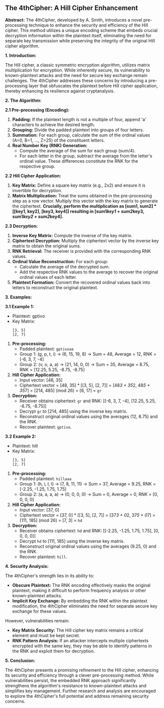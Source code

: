 ## The 4thCipher: A Hill Cipher Enhancement

**Abstract:**  The 4thCipher, developed by A. Smith, introduces a novel pre-processing technique to enhance the security and efficiency of the Hill cipher. This method utilizes a unique encoding scheme that embeds crucial decryption information within the plaintext itself, eliminating the need for separate key transmission while preserving the integrity of the original Hill cipher algorithm.

**1. Introduction:**

The Hill cipher, a classic symmetric encryption algorithm, utilizes matrix multiplication for encryption. While inherently secure, its vulnerability to known-plaintext attacks and the need for secure key exchange remain challenges. The 4thCipher addresses these concerns by introducing a pre-processing layer that obfuscates the plaintext before Hill cipher application, thereby enhancing its resilience against cryptanalysis.

**2. The Algorithm:**

**2.1 Pre-processing (Encoding):**

1. **Padding:** If the plaintext length is not a multiple of four, append 'a' characters to achieve the desired length.
2. **Grouping:** Divide the padded plaintext into groups of four letters.
3. **Summation:** For each group, calculate the sum of the ordinal values (A=0, B=1, …, Z=25) of the constituent letters.
4. **Real Number Key (RNK) Generation:**
   - Compute the average of the sum for each group (sum/4).
   - For each letter in the group, subtract the average from the letter's ordinal value. These differences constitute the RNK for the respective group. 

**2.2 Hill Cipher Application:**

1. **Key Matrix:** Define a square key matrix (e.g., 2x2) and ensure it is invertible for decryption.
2. **Matrix Multiplication:** Treat the sums obtained in the pre-processing step as a row vector. Multiply this vector with the key matrix to generate the ciphertext. **Crucially, perform the multiplication as [sum1, sum2] * [[key1, key2], [key3, key4]] resulting in [sum1*key1 + sum2*key3, sum1*key2 + sum2*key4].**

**2.3 Decryption:**

1. **Inverse Key Matrix:** Compute the inverse of the key matrix.
2. **Ciphertext Decryption:** Multiply the ciphertext vector by the inverse key matrix to obtain the original sums.
3. **RNK Retrieval:** The receiver is provided with the corresponding RNK values.
4. **Ordinal Value Reconstruction:** For each group:
   - Calculate the average of the decrypted sum.
   - Add the respective RNK values to the average to recover the original ordinal values of each letter. 
5. **Plaintext Formation:** Convert the recovered ordinal values back into letters to reconstruct the original plaintext.

**3. Examples:**

**3.1 Example 1:**

* Plaintext: gptivo
* Key Matrix: 
  ```
  [3, 5]
  [2, 7]
  ```
1. **Pre-processing:**
   - Padded plaintext: `gptivoaa`
   - Group 1: (g, p, t, i) → (6, 15, 19, 8) → Sum = 48, Average = 12, RNK = [-6, 3, 7, -4]
   - Group 2: (v, o, a, a) → (21, 14, 0, 0) → Sum = 35, Average = 8.75, RNK = [12.25, 5.25, -8.75, -8.75]
2. **Hill Cipher Application:**
   - Input vector: [48, 35]
   - Ciphertext vector = [48, 35] * [[3, 5], [2, 7]] = [48*3 + 35*2, 48*5 + 35*7] = [214, 485]  (mod 26) = [6, 17] = `gr` 
3. **Decryption:**
   - Receiver obtains ciphertext: `gr` and RNK: [[-6, 3, 7, -4], [12.25, 5.25, -8.75, -8.75]] 
   - Decrypt `gr` to [214, 485] using the inverse key matrix.
   - Reconstruct original ordinal values using the averages (12, 8.75) and the RNK.
   - Recover plaintext: `gptivo`.

**3.2 Example 2:**

* Plaintext: hill
* Key Matrix:
  ```
  [3, 5]
  [2, 7]
  ```
1. **Pre-processing:**
   - Padded plaintext: `hillaaa`
   - Group 1: (h, i, l, l) → (7, 8, 11, 11) → Sum = 37, Average = 9.25, RNK = [-2.25, -1.25, 1.75, 1.75]
   - Group 2: (a, a, a, a) → (0, 0, 0, 0) → Sum = 0, Average = 0, RNK = [0, 0, 0, 0]
2. **Hill Cipher Application:**
   - Input vector: [37, 0]
   - Ciphertext vector = [37, 0] * [[3, 5], [2, 7]] = [37*3 + 0*2, 37*5 + 0*7] = [111, 185]  (mod 26) = [7, 3] = `hd` 
3. **Decryption:**
   - Receiver obtains ciphertext: `hd` and RNK: [[-2.25, -1.25, 1.75, 1.75], [0, 0, 0, 0]]
   - Decrypt `hd` to [111, 185] using the inverse key matrix.
   - Reconstruct original ordinal values using the averages (9.25, 0) and the RNK.
   - Recover plaintext: `hill`.

**4. Security Analysis:**

The 4thCipher's strength lies in its ability to:

* **Obscure Plaintext:** The RNK encoding effectively masks the original plaintext, making it difficult to perform frequency analysis or other known-plaintext attacks.
* **Implicit Key Exchange:** By embedding the RNK within the plaintext modification, the 4thCipher eliminates the need for separate secure key exchange for these values. 

However, vulnerabilities remain:

* **Key Matrix Security:** The Hill cipher key matrix remains a critical element and must be kept secret.
* **RNK Pattern Analysis:** If an attacker intercepts multiple ciphertexts encrypted with the same key, they may be able to identify patterns in the RNK and exploit them for decryption.

**5. Conclusion:**

The 4thCipher presents a promising refinement to the Hill cipher, enhancing its security and efficiency through a clever pre-processing method. While vulnerabilities persist, the embedded RNK approach significantly strengthens the algorithm's resistance to known-plaintext attacks and simplifies key management. Further research and analysis are encouraged to explore the 4thCipher's full potential and address remaining security concerns. 